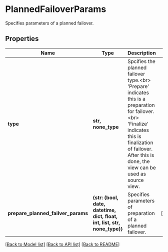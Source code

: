 # PlannedFailoverParams

Specifies parameters of a planned failover.

## Properties
Name | Type | Description | Notes
------------ | ------------- | ------------- | -------------
**type** | **str, none_type** | Spcifies the planned failover type.&lt;br&gt; &#39;Prepare&#39; indicates this is a preparation for failover.&lt;br&gt; &#39;Finalize&#39; indicates this is finalization of failover. After this is done, the view can be used as source view. | 
**prepare_planned_failver_params** | **{str: (bool, date, datetime, dict, float, int, list, str, none_type)}** | Specifies parameters of preparation of a planned failover. | [optional] 

[[Back to Model list]](../README.md#documentation-for-models) [[Back to API list]](../README.md#documentation-for-api-endpoints) [[Back to README]](../README.md)


